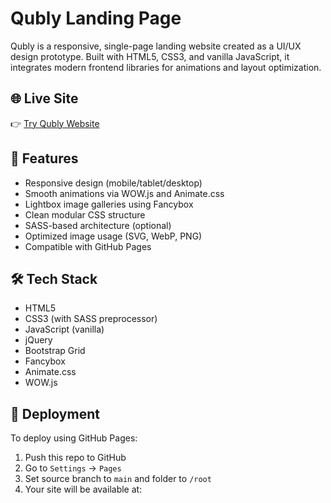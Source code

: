# Qubly Landing Page

Qubly is a responsive, single-page landing website created as a UI/UX design prototype. Built with HTML5, CSS3, and vanilla JavaScript, it integrates modern frontend libraries for animations and layout optimization.

## 🌐 Live Site

👉 [Try Qubly Website](https://ivt-mad.github.io/Qubly/)

## 🔧 Features

- Responsive design (mobile/tablet/desktop)
- Smooth animations via WOW.js and Animate.css
- Lightbox image galleries using Fancybox
- Clean modular CSS structure
- SASS-based architecture (optional)
- Optimized image usage (SVG, WebP, PNG)
- Compatible with GitHub Pages

## 🛠 Tech Stack

- HTML5
- CSS3 (with SASS preprocessor)
- JavaScript (vanilla)
- jQuery
- Bootstrap Grid
- Fancybox
- Animate.css
- WOW.js

## 🚀 Deployment

To deploy using GitHub Pages:

1. Push this repo to GitHub
2. Go to `Settings` → `Pages`
3. Set source branch to `main` and folder to `/root`
4. Your site will be available at:
